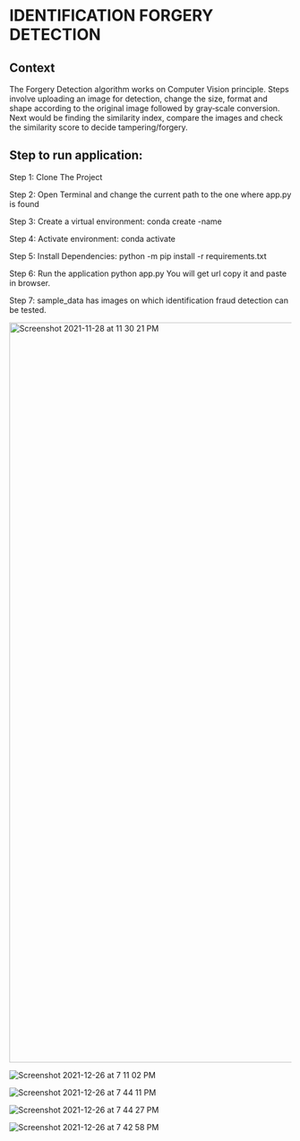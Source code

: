# IDENTIFICATION FORGERY DETECTION

## Context
The Forgery Detection algorithm works on Computer Vision principle. Steps involve uploading an image for detection, change the size, format
and shape according to the original image followed by gray‑scale conversion. Next would be finding the similarity index, compare the images
and check the similarity score to decide tampering/forgery.


## Step to run application:

Step 1:	Clone The Project

Step 2: Open Terminal and change the current path to the one where app.py is found

Step 3: Create a virtual environment: conda create -name <environment name>

Step 4: Activate environment: conda activate <environment name>

Step 5: Install Dependencies: python -m pip install -r requirements.txt

Step 6: Run the application python app.py You will get url copy it and paste in browser.
        
Step 7: sample_data has images on which identification fraud detection can be tested.

<img width="1321" alt="Screenshot 2021-11-28 at 11 30 21 PM" src="https://user-images.githubusercontent.com/20886645/143780492-e1d14470-31bb-4ff7-be66-0c0b70de1e47.png">

![Screenshot 2021-12-26 at 7 11 02 PM](https://user-images.githubusercontent.com/20886645/147411039-95e913cd-f8d4-479a-939b-4bb898f22149.png)

![Screenshot 2021-12-26 at 7 44 11 PM](https://user-images.githubusercontent.com/20886645/147410967-a588eb33-294f-44a8-b405-93866913ba42.png)
       
![Screenshot 2021-12-26 at 7 44 27 PM](https://user-images.githubusercontent.com/20886645/147410982-7156b57c-3bca-49e4-9b2d-e66742ff5520.png)

![Screenshot 2021-12-26 at 7 42 58 PM](https://user-images.githubusercontent.com/20886645/147410940-eadcae32-1add-4d1c-9aaa-2285ecfc20eb.png)

        
